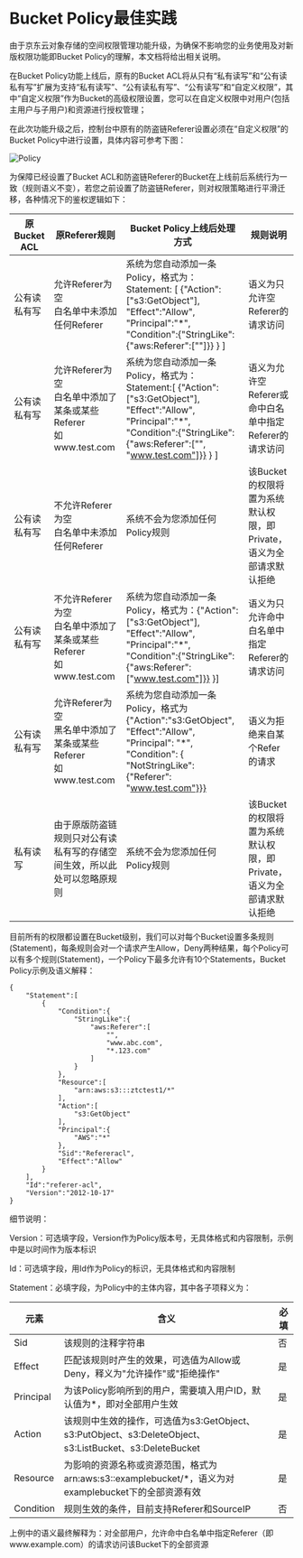 # Bucket Policy最佳实践

由于京东云对象存储的空间权限管理功能升级，为确保不影响您的业务使用及对新版权限功能即Bucket Policy的理解，本文档将给出相关说明。

在Bucket Policy功能上线后，原有的Bucket ACL将从只有“私有读写”和“公有读私有写”扩展为支持“私有读写”、“公有读私有写”、“公有读写”和“自定义权限”，其中“自定义权限”作为Bucket的高级权限设置，您可以在自定义权限中对用户(包括主用户与子用户)和资源进行授权管理；

在此次功能升级之后，控制台中原有的防盗链Referer设置必须在“自定义权限”的Bucket Policy中进行设置，具体内容可参考下图：

![Policy](https://github.com/jdcloudcom/cn/blob/edit/image/Object-Storage-Service/OSS-074.png)

为保障已经设置了Bucket ACL和防盗链Referer的Bucket在上线前后系统行为一致（规则语义不变），若您之前设置了防盗链Referer，则对权限策略进行平滑迁移，各种情况下的鉴权逻辑如下：

|原Bucket ACL|原Referer规则|Bucket Policy上线后处理方式|规则说明|
|-|-|-|-|
|公有读私有写|允许Referer为空<br>白名单中未添加任何Referer|系统为您自动添加一条Policy，格式为：Statement: [ {"Action":["s3:GetObject"], "Effect":"Allow", "Principal":"*", "Condition":{"StringLike":{"aws:Referer":[""]}} } ]|语义为只允许空Referer的请求访问|
|公有读私有写|允许Referer为空<br>白名单中添加了某条或某些Referer<br>如www.test.com|系统为您自动添加一条Policy，格式为：Statement:[ {"Action":["s3:GetObject"], "Effect":"Allow", "Principal":"*", "Condition":{"StringLike":{"aws:Referer":["", "www.test.com"]}} } ]|语义为允许空Referer或命中白名单中指定Referer的请求访问|
|公有读私有写|不允许Referer为空<br>白名单中未添加任何Referer|系统不会为您添加任何Policy规则|该Bucket的权限将置为系统默认权限，即Private，语义为全部请求默认拒绝|
|公有读私有写|不允许Referer为空<br>白名单中添加了某条或某些Referer<br>如www.test.com|系统为您自动添加一条Policy，格式为：{"Action":["s3:GetObject"], "Effect":"Allow", "Principal":"*", "Condition":{"StringLike":{"aws:Referer":["www.test.com"]}} }]|语义为只允许命中白名单中指定Referer的请求访问|
|公有读私有写|允许Referer为空<br>黑名单中添加了某条或某些Referer<br>如www.test.com|系统为您自动添加一条Policy，格式为{"Action":"s3:GetObject", "Effect":"Allow", "Principal": "*", "Condition": { "NotStringLike": {"Referer": "www.test.com"}}}|语义为拒绝来自某个Refer的请求|
|私有读写|由于原版防盗链规则只对公有读私有写的存储空间生效，所以此处可以忽略原规则|系统不会为您添加任何Policy规则|该Bucket的权限将置为系统默认权限，即Private，语义为全部请求默认拒绝|

目前所有的权限都设置在Bucket级别，我们可以对每个Bucket设置多条规则(Statement)，每条规则会对一个请求产生Allow，Deny两种结果，每个Policy可以有多个规则(Statement)，一个Policy下最多允许有10个Statements，Bucket Policy示例及语义解释：
```
{
    "Statement":[
        {
            "Condition":{
                "StringLike":{
                    "aws:Referer":[
                        "",
                        "www.abc.com",
                        "*.123.com"
                    ]
                }
            },
            "Resource":[
                "arn:aws:s3:::ztctest1/*"
            ],
            "Action":[
                "s3:GetObject"
            ],
            "Principal":{
                "AWS":"*"
            },
            "Sid":"Refereracl",
            "Effect":"Allow"
        }
    ],
    "Id":"referer-acl",
    "Version":"2012-10-17"
}
```

细节说明：

Version：可选填字段，Version作为Policy版本号，无具体格式和内容限制，示例中是以时间作为版本标识

Id：可选填字段，用Id作为Policy的标识，无具体格式和内容限制

Statement：必填字段，为Policy中的主体内容，其中各子项释义为：

|元素|含义|必填|
|-|-|-|
|Sid|该规则的注释字符串|否|
|Effect|匹配该规则时产生的效果，可选值为Allow或Deny，释义为"允许操作"或"拒绝操作"|是|
|Principal|为该Policy影响所到的用户，需要填入用户ID，默认值为*，即对全部用户生效|是|
|Action|该规则中生效的操作，可选值为s3:GetObject、s3:PutObject、s3:DeleteObject、s3:ListBucket、s3:DeleteBucket|是|
|Resource|为影响的资源名称或资源范围，格式为arn:aws:s3::examplebucket/*，语义为对examplebucket下的全部资源有效|是|
|Condition|规则生效的条件，目前支持Referer和SourceIP|否|

上例中的语义最终解释为：对全部用户，允许命中白名单中指定Referer（即www.example.com）的请求访问该Bucket下的全部资源
